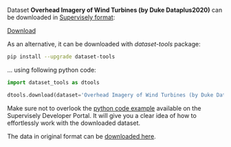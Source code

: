 Dataset **Overhead Imagery of Wind Turbines (by Duke Dataplus2020)** can be downloaded in [Supervisely format](https://developer.supervisely.com/api-references/supervisely-annotation-json-format):

 [Download](https://assets.supervisely.com/supervisely-supervisely-assets-public/teams_storage/A/5/Ct/6CHtzqq9BF2mH4INvPM8R0D9M3YrrSHgrLYNK3jgOjJqkBz0mhlCgHcUFMM8OXzXaJL3pOK7yAdCEvZRWMjT5pGTK5eefRZ7vnw4b1eE2biZqXeRM3dhXYxgrILZ.tar)

As an alternative, it can be downloaded with *dataset-tools* package:
``` bash
pip install --upgrade dataset-tools
```

... using following python code:
``` python
import dataset_tools as dtools

dtools.download(dataset='Overhead Imagery of Wind Turbines (by Duke Dataplus2020)', dst_dir='~/dataset-ninja/')
```
Make sure not to overlook the [python code example](https://developer.supervisely.com/getting-started/python-sdk-tutorials/iterate-over-a-local-project) available on the Supervisely Developer Portal. It will give you a clear idea of how to effortlessly work with the downloaded dataset.

The data in original format can be [downloaded here](https://figshare.com/ndownloader/files/24121976).